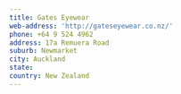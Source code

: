 ```yaml
---
title: Gates Eyewear
web-address: 'http://gateseyewear.co.nz/'
phone: +64 9 524 4962
address: 17a Remuera Road
suburb: Newmarket
city: Auckland
state:
country: New Zealand
---
```



